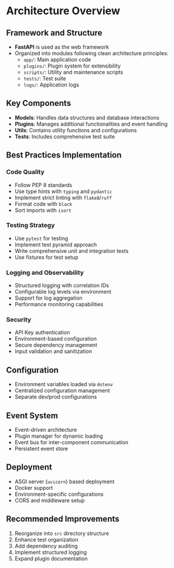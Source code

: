 # Architecture Overview

## Framework and Structure
- **FastAPI** is used as the web framework
- Organized into modules following clean architecture principles:
  - `app/`: Main application code
  - `plugins/`: Plugin system for extensibility
  - `scripts/`: Utility and maintenance scripts
  - `tests/`: Test suite
  - `logs/`: Application logs

## Key Components
- **Models**: Handles data structures and database interactions
- **Plugins**: Manages additional functionalities and event handling
- **Utils**: Contains utility functions and configurations
- **Tests**: Includes comprehensive test suite

## Best Practices Implementation
### Code Quality
- Follow PEP 8 standards
- Use type hints with `typing` and `pydantic`
- Implement strict linting with `flake8`/`ruff`
- Format code with `black`
- Sort imports with `isort`

### Testing Strategy
- Use `pytest` for testing
- Implement test pyramid approach
- Write comprehensive unit and integration tests
- Use fixtures for test setup

### Logging and Observability
- Structured logging with correlation IDs
- Configurable log levels via environment
- Support for log aggregation
- Performance monitoring capabilities

### Security
- API Key authentication
- Environment-based configuration
- Secure dependency management
- Input validation and sanitization

## Configuration
- Environment variables loaded via `dotenv`
- Centralized configuration management
- Separate dev/prod configurations

## Event System
- Event-driven architecture
- Plugin manager for dynamic loading
- Event bus for inter-component communication
- Persistent event store

## Deployment
- ASGI server (`uvicorn`) based deployment
- Docker support
- Environment-specific configurations
- CORS and middleware setup

## Recommended Improvements
1. Reorganize into `src` directory structure
2. Enhance test organization
3. Add dependency auditing
4. Implement structured logging
5. Expand plugin documentation
